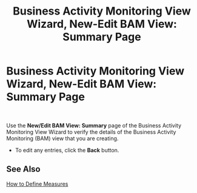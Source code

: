 ﻿---
title: 'Business Activity Monitoring View Wizard, New-Edit BAM View: Summary Page'
TOCTitle: 'Business Activity Monitoring View Wizard, New-Edit BAM View: Summary Page'
ms:assetid: 24bbc302-2623-4670-83c9-8c49cd88c328
ms:mtpsurl: https://msdn.microsoft.com/en-us/library/Aa559230(v=BTS.80)
ms:contentKeyID: 51526824
ms.date: 08/30/2017
mtps_version: v=BTS.80
f1_keywords:
- bts06.bam.workbook.viewwizard.summary
---

# Business Activity Monitoring View Wizard, New-Edit BAM View: Summary Page

 

Use the **New/Edit BAM View: Summary** page of the Business Activity Monitoring View Wizard to verify the details of the Business Activity Monitoring (BAM) view that you are creating.

  - To edit any entries, click the **Back** button.

## See Also

[How to Define Measures](https://msdn.microsoft.com/en-us/library/aa562124\(v=bts.80\))

